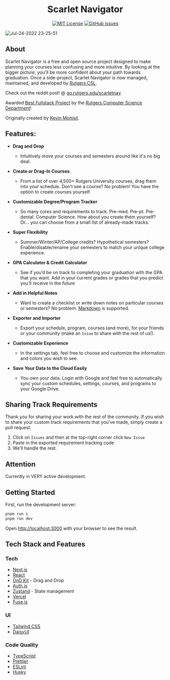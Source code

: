 <h1 align="center">Scarlet Navigator</h1>

<div align="center">

<a href="">[![MIT License](https://img.shields.io/badge/License-MIT-green.svg)](https://choosealicense.com/licenses/mit/)</a>
<a href="">[![GitHub issues](https://img.shields.io/github/issues/kevinmonisit/Scarlet-Navigator)](https://github.com/kevinmonisit/Scarlet-Navigator/issues)</a>

</div>

![Jul-24-2022 23-25-51](https://user-images.githubusercontent.com/7038712/183774963-b091457b-9010-4d57-8a66-e46ace5b7c76.gif)

## About

Scarlet Navigator is a free and open source project designed to make planning your courses less confusing and more intuitive. By looking at the bigger picture, you'll be more confident about your path towards graduation. Once a side-project, Scarlet Navigator is now managed, maintained, and developed by [Rutgers CSL](https://spec.cs.rutgers.edu/spaces/the-csl/).

Check out the reddit post! @ [go.rutgers.edu/scarletnav](https://go.rutgers.edu/scarletnav).

Awarded [Best Fullstack Project](https://github.com/kevinmonisit/Scarlet-Navigator/assets/7038712/f52cd55d-d7ec-4096-ae14-19067639d780) by the [Rutgers Computer Science Department](https://www.cs.rutgers.edu/)!

Originally created by [Kevin Monisit](https://kevinmonisit.me).

## Features:

- **Drag and Drop**

  - Intuitively move your courses and semesters around like it's no big deal.

- **Create or Drag-In Courses**

  - From a list of over 4,500+ Rutgers University courses, drag them into your schedule. Don’t see a course? No problem! You have the option to create courses yourself.

- **Customizable Degree/Program Tracker**

  - So many cores and requirements to track. Pre-med. Pre-pt. Pre-dental. Computer Science. How about you create them yourself? Or… you can choose from a small list of already-made tracks.

- **Super Flexibility**

  - Summer/Winter/AP/College credits? Hypothetical semesters? Enable/disable/rename your semesters to match your unique college experience.

- **GPA Calculator & Credit Calculator**

  - See if you’d be on track to completing your graduation with the GPA that you want. Add in your current grades or grades that you predict you’ll receive in the future

- **Add in Helpful Notes**

  - Want to create a checklist or write down notes on particular courses or semesters? No problem. [Markdown](https://www.markdownguide.org/cheat-sheet/) is supported.

- **Exporter and Importer**

  - Export your schedule, program, courses (and more), for your friends or your community (make an `Issue` to share with the rest of us!).

- **Customizable Experience**

  - In the settings tab, feel free to choose and customize the information and colors you wish to see.

- **Save Your Data to the Cloud Easily**
  - You own your data. Login with Google and feel free to automatically sync your custom schedules, settings, courses, and programs to your Google Drive.

## Sharing Track Requirements

Thank you for sharing your work with the rest of the community. If you wish to share your custom track requirements that you've made, simply create a pull request.

1. Click on `Issues` and then at the top-right corner click `New Issue`
2. Paste in the exported requirement tracking code
3. We'll handle the rest.

## Attention

Currently in VERY active development.

## Getting Started

First, run the development server:

```bash
pnpm run i
pnpm run dev
```

Open [http://localhost:3000](http://localhost:3000) with your browser to see the result.

## Tech Stack and Features

### Tech

- [Next.js](Next.js)
- [React]()
- [DnD Kit]() - Drag and Drop
- [Auth.js]()
- [Zustand](https://github.com/pmndrs/zustand) - State management
- [Vercel]()
- [Fuse.js]()

### UI

- [Tailwind CSS]()
- [DaisyUI]()

### Code Quality

- [TypeScript](Typescript)
- [Prettier](Prettier)
- [ESLint](ESLint)
- [Husky]()
